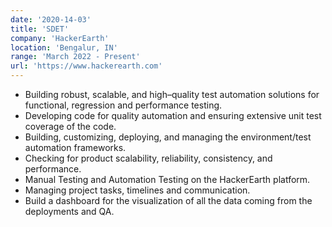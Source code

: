 ```yaml
---
date: '2020-14-03'
title: 'SDET'
company: 'HackerEarth'
location: 'Bengalur, IN'
range: 'March 2022 - Present'
url: 'https://www.hackerearth.com'
---
```


- Building robust, scalable, and high–quality test automation solutions for functional, regression and performance testing.
- Developing code for quality automation and ensuring extensive unit test coverage of the code.
- Building, customizing, deploying, and managing the environment/test automation frameworks.
- Checking for product scalability, reliability, consistency, and performance.
- Manual Testing and Automation Testing on the HackerEarth platform.
- Managing project tasks, timelines and communication.
- Build a dashboard for the visualization of all the data coming from the deployments and QA.
